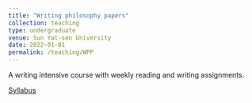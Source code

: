 ```yaml
---
title: "Writing philosophy papers"
collection: teaching
type: undergraduate
venue: Sun Yat-sen University
date: 2022-01-01
permalink: /teaching/WPP
---
```

A writing intensive course with weekly reading and writing assignments.

[Syllabus](../assets/Writing_Fall2022)
